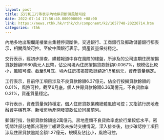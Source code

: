 ```yaml
---
layout: post
title: 交行和工行等表示內地停貸斷供風險可控
date: 2022-07-14 17:56:40.000000000 +08:00
link: https://news.rthk.hk/rthk/ch/component/k2/1657748-20220714.htm
categories: rthk
---
```


內地多地出現爛尾樓業主集體停貸斷供，交通銀行、工商銀行及郵政儲蓄銀行都表示，相關風險可控。至於中國銀行表示，資產質量保持穩定。

交行表示，經初步排查，媒體報道中存在風險的樓盤，所涉及的公司逾期住房按揭貸款餘額9980萬元人民幣，佔公司境內住房按揭貸款餘額0.0067%，規模佔比較小，風險可控。截至6月底，境內住房按揭貸款餘額近1.5萬億元，資產質量穩定。

工行表示，目前停工項目涉及不良貸款餘額6.37億元，佔全行按揭貸款餘額的0.01%，風險可控。截至6月底，個人住房貸款餘額6.36萬億元，不良貸款率0.31%，資產質量穩定。

中行表示，資產質量保持穩定，個人住房貸款業務總體風險可控；又指該行房地產融資平穩有序，新增房地產開發貸款位於同業前列。

郵儲行指，住房貸款餘額逾2萬億元，房地產類不良貸款率處於行業較低水平。密切關注部分地區出現停工緩建及未按時交樓情況，深入排查後，初步確認停工項目涉及住房貸款逾期金額1.27億元，規模及佔比小，風險可控。
